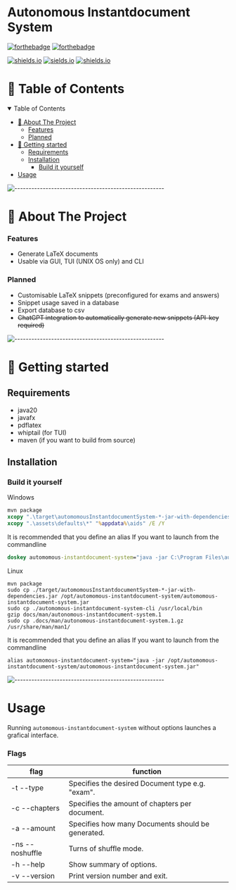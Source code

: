 # Autonomous Instantdocument System

[![forthebadge](https://forthebadge.com/images/badges/made-with-java.svg)](https://forthebadge.com)
[![forthebadge](http://forthebadge.com/images/badges/built-with-love.svg)](http://forthebadge.com)

[![shields.io](https://img.shields.io/github/license/j0giwa/automomous-instantdokument-system)](https://img.shields.io/github/license/j0giwa/automomous-instantdokument-system)
[![sields.io](https://img.shields.io/github/stars/j0giwa/automomous-instantdokument-system)](https://img.shields.io/github/stars/j0giwa/automomous-instantdokument-system)
[![shields.io](https://img.shields.io/github/issues/j0giwa/automomous-instantdokument-system)](https://img.shields.io/github/issues/j0giwa/automomous-instantdokument-system)


:book: Table of Contents
=============================
<details open="open">
<summary>Table of Contents</summary>

* [:pencil: About The Project](#:pencil:-About-The-Project)
    * [Features](#Features)
    * [Planned](#Planned)
* [:book: Getting started](#:book:-Getting-started)
    * [Requirements](#Requirements)
    * [Installation](#Installation)
        * [Build it yourself](#Build-it-yourself)
* [Usage](#Usage)

</details>

![-----------------------------------------------------](https://raw.githubusercontent.com/andreasbm/readme/master/assets/lines/rainbow.png)

:pencil: About The Project
=============================

### Features
- Generate LaTeX documents
- Usable via GUI, TUI (UNIX OS only) and CLI

### Planned
- Customisable LaTeX snippets (preconfigured for exams and answers)
- Snippet usage saved in a database
- Export database to csv
- ~~ChatGPT integration to automatically generate new snippets (API-key required)~~

![-----------------------------------------------------](https://raw.githubusercontent.com/andreasbm/readme/master/assets/lines/rainbow.png)

:book: Getting started
=============================

## Requirements
- java20
- javafx
- pdflatex
- whiptail (for TUI)
- maven (if you want to build from source)

## Installation

### Build it yourself

Windows
``` bat
mvn package
xcopy ".\target\automomousInstantdocumentSystem-*-jar-with-dependencies.jar" "C:\Program Files\automomous-instantdocument-system.jar" /Y
xcopy ".\assets\defaults\*" "%appdata%\aids" /E /Y
```
It is recommended that you define an alias If you want to launch from the commandline
``` bat
doskey automomous-instantdocument-system="java -jar C:\Program Files\automomous-instantdocument-system.jar"
```

Linux
``` shell
mvn package
sudo cp ./target/automomousInstantdocumentSystem-*-jar-with-dependencies.jar /opt/automomous-instantdocument-system/automomous-instantdocument-system.jar
sudo cp ./automomous-instantdocument-system-cli /usr/local/bin
gzip docs/man/autonomous-instantdocument-system.1
sudo cp .docs/man/autonomous-instantdocument-system.1.gz /usr/share/man/man1/
```
It is recommended that you define an alias If you want to launch from the commandline
``` shell
alias automomous-instantdocument-system="java -jar /opt/automomous-instantdocument-system/automomous-instantdocument-system.jar"
```

![-----------------------------------------------------](https://raw.githubusercontent.com/andreasbm/readme/master/assets/lines/rainbow.png)

Usage
=============================

Running `automomous-instantdocument-system` without options launches a grafical interface.

### Flags
| flag          | function                           |
| ------------- | ---------------------------------- |
| -t --type <type> | Specifies the desired Document type e.g. "exam". |
| -c --chapters <chapters> | Specifies the amount of chapters per document. 
| -a --amount <amount> | Specifies how many Documents should be generated.
| -ns --noshuffle | Turns of shuffle mode. |
| -h --help | Show summary of options. |
| -v --version | Print version number and exit. |
